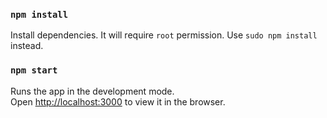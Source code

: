 ### `npm install`
Install dependencies. It will require `root` permission. Use `sudo npm install` instead.


### `npm start`

Runs the app in the development mode.<br>
Open [http://localhost:3000](http://localhost:3000) to view it in the browser.
